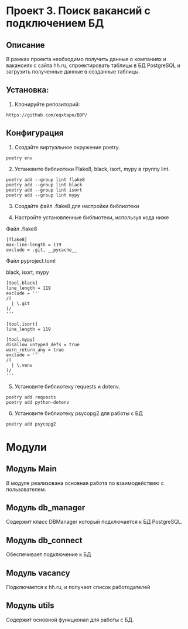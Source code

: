 # Проект 3. Поиск вакансий с подключением БД

## Описание

В рамках проекта необходимо получить данные о компаниях и вакансиях с сайта hh.ru,
спроектировать таблицы в БД PostgreSQL и загрузить полученные данные в созданные таблицы.

## Установка:

1. Клонируйте репозиторий:

```
https://github.com/eqxtapo/BDP/
```
## Конфигурация
1. Создайте виртуальное окружение poetry.

```
poetry env
```

2. Установите библиотеки Flake8, black, isort, mypy в группу lint.

```commandline
poetry add --group lint flake8
poetry add --group lint black
poetry add --group lint isort
poetry add --group lint mypy
```

3. Создайте файл .flake8 для настройки библиотеки


4. Настройте установленные библиотеки, используя кода ниже

Файл .flake8

```
[flake8]
max-line-length = 119
exclude = .git, __pycache__
```

Файл pyproject.toml

black, isort, mypy
```
[tool.black]
line_length = 119
exclude = '''
/(
  | \.git
)/
'''

[tool.isort]
line_length = 119

[tool.mypy]
disallow_untyped_defs = true
warn_return_any = true
exclude = '''
/(
  | \.venv
)/
'''
```

5. Установите библиотеку requests и dotenv.
 
```
poetry add requests
poetry add python-dotenv
```

6. Установите библиотеку psycopg2 для работы с БД
````
poetry add psycopg2
````

# Модули

## Модуль Main
В модуле реализована основная работа по взаимодействию с пользователем.

## Модуль db_manager
Содержит класс DBManager который подключается к БД PostgreSQL.

## Модуль db_connect
Обеспечивает подключение к БД

## Модуль vacancy
Подключается к hh.ru, и получает список работодателей

## Модуль utils
Содержит основной функционал для работы с БД.